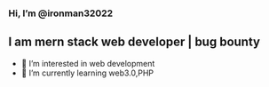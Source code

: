###  Hi, I’m @ironman32022
##  I am mern stack web developer | bug bounty
- 👀 I’m interested in web development
- 🌱 I’m currently learning web3.0,PHP



<!---
ironman32022/ironman32022 is a ✨ special ✨ repository because its `README.md` (this file) appears on your GitHub profile.
You can click the Preview link to take a look at your changes.
--->
